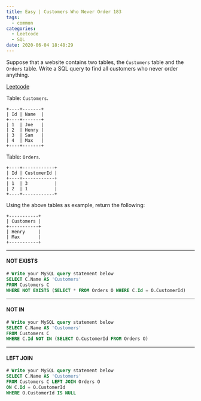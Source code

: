 ```yaml
---
title: Easy | Customers Who Never Order 183
tags:
  - common
categories:
  - Leetcode
  - SQL
date: 2020-06-04 18:48:29
---
```


Suppose that a website contains two tables, the `Customers` table and the `Orders` table. Write a SQL query to find all customers who never order anything.

[Leetcode](https://leetcode.com/problems/customers-who-never-order/)

<!--more-->

Table: `Customers`.

```
+----+-------+
| Id | Name  |
+----+-------+
| 1  | Joe   |
| 2  | Henry |
| 3  | Sam   |
| 4  | Max   |
+----+-------+
```

Table: `Orders`.

```
+----+------------+
| Id | CustomerId |
+----+------------+
| 1  | 3          |
| 2  | 1          |
+----+------------+
```

Using the above tables as example, return the following:

```
+-----------+
| Customers |
+-----------+
| Henry     |
| Max       |
+-----------+
```

---

#### NOT EXISTS 

```sql
# Write your MySQL query statement below
SELECT C.Name AS 'Customers'
FROM Customers C
WHERE NOT EXISTS (SELECT * FROM Orders O WHERE C.Id = O.CustomerId)
```

---

#### NOT IN

```sql
# Write your MySQL query statement below
SELECT C.Name AS 'Customers'
FROM Customers C
WHERE C.Id NOT IN (SELECT O.CustomerId FROM Orders O)
```

---

#### LEFT JOIN

```sql
# Write your MySQL query statement below
SELECT C.Name AS 'Customers'
FROM Customers C LEFT JOIN Orders O
ON C.Id = O.CustomerId
WHERE O.CustomerId IS NULL
```